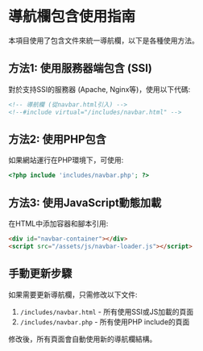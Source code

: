 # 導航欄包含使用指南

本項目使用了包含文件來統一導航欄，以下是各種使用方法。

## 方法1: 使用服務器端包含 (SSI)

對於支持SSI的服務器 (Apache, Nginx等)，使用以下代碼:

```html
<!-- 導航欄 (從navbar.html引入) -->
<!--#include virtual="/includes/navbar.html" -->
```

## 方法2: 使用PHP包含 

如果網站運行在PHP環境下，可使用:

```php
<?php include 'includes/navbar.php'; ?>
```

## 方法3: 使用JavaScript動態加載

在HTML中添加容器和腳本引用:

```html
<div id="navbar-container"></div>
<script src="/assets/js/navbar-loader.js"></script>
```

## 手動更新步驟

如果需要更新導航欄，只需修改以下文件:

1. `/includes/navbar.html` - 所有使用SSI或JS加載的頁面
2. `/includes/navbar.php` - 所有使用PHP include的頁面

修改後，所有頁面會自動使用新的導航欄結構。
